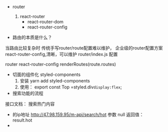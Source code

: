 - router

    1. react-router
        - react-router-dom
        - react-router-config
    
- 路由的本质是什么？

当路由比较复杂时 传统手写router/route配置难以维护，
企业级的router配置方案react-router-config,清晰，可以维护 router/index.js 配置

router react-router-config renderRoutes(route.routes)

- 切面的组件化 styled-components
  1. 安装 yarn add styled-components
  2. 使用： export const Top =styled.div`
        display:flex
        `;
- 搜索功能的流程

接口文档：
   搜索热门内容
   -  的ip地址  http://47.98.159.95/m-api/search/hot 
      参数 null
      返回值： result.hot
   - 



